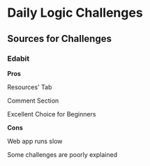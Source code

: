 

# Daily Logic Challenges

## Sources for Challenges

### Edabit

**Pros**  

Resources' Tab  

Comment Section  

Excellent Choice for Beginners  

**Cons**  

Web app runs slow  

Some challenges are poorly explained
